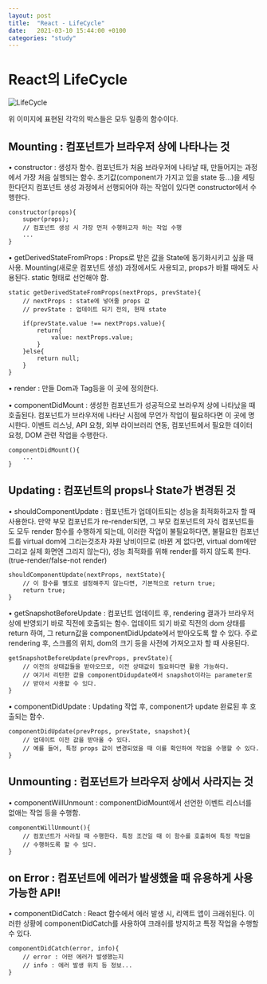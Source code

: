 ```yaml
---
layout: post
title:  "React - LifeCycle"
date:   2021-03-10 15:44:00 +0100
categories: "study"
---
```


# React의 LifeCycle



![LifeCycle](../../../../assets/images/lifeCycle.png)

위 이미지에 표현된 각각의 박스들은 모두 일종의 함수이다.


## Mounting : 컴포넌트가 브라우저 상에 나타나는 것

• constructor : 생성자 함수. 컴포넌트가 처음 브라우저에 나타날 때, 만들어지는 과정에서 
                가장 처음 실행되는 함수. 
                초기값(component가 가지고 있을 state 등...)을 세팅한다던지 컴포넌트 
                생성 과정에서 선행되어야 하는 작업이 있다면 constructor에서 수행한다.
```
constructor(props){
    super(props);
    // 컴포넌트 생성 시 가장 먼저 수행하고자 하는 작업 수행
    ...
}

```

• getDerivedStateFromProps : Props로 받은 값을 State에 동기화시키고 싶을 때 사용. 
                             Mounting(새로운 컴포넌트 생성) 과정에서도 사용되고, 
                             props가 바뀔 때에도 사용된다. static 형태로 선언해야 함.
```
static getDerivedStateFromProps(nextProps, prevState){
    // nextProps : state에 넣어줄 props 값
    // prevState : 업데이트 되기 전의, 현재 state

    if(prevState.value !== nextProps.value){
        return{
            value: nextProps.value;
        }
    }else{
        return null;
    }
}

```

• render : 만들 Dom과 Tag등을 이 곳에 정의한다.

• componentDidMount : 생성한 컴포넌트가 성공적으로 브라우저 상에 나타났을 때 호출된다.
                      컴포넌트가 브라우저에 나타난 시점에 무언가 작업이 필요하다면 이 곳에 명시한다. 
                      이벤트 리스닝, API 요청, 외부 라이브러리 연동,
                      컴포넌트에서 필요한 데이터 요청, DOM 관련 작업을 수행한다.
```
componentDidMount(){
    ...
}

```

## Updating : 컴포넌트의 props나 State가 변경된 것
• shouldComponentUpdate : 컴포넌트가 업데이트되는 성능을 최적화하고자 할 때 사용한다.
                          만약 부모 컴포넌트가 re-render되면, 그 부모 컴포넌트의 자식 컴포넌트들도 
                          모두 render 함수를 수행하게 되는데, 이러한 작업이 불필요하다면, 
                          불필요한 컴포넌트를 virtual dom에 그리는것조차 자원 낭비이므로
                          (바뀐 게 없다면, virtual dom에만 그리고 실제 화면엔 그리지 않는다),
                          성능 최적화를 위해 render를 하지 않도록 한다. 
                          (true-render/false-not render)
```
shouldComponentUpdate(nextProps, nextState){
    // 이 함수를 별도로 설정해주지 않는다면, 기본적으로 return true;
    return true;
}

```

• getSnapshotBeforeUpdate : 컴포넌트 업데이트 후, rendering 결과가 브라우저상에 반영되기 
                            바로 직전에 호출되는 함수.
                            업데이트 되기 바로 직전의 dom 상태를 return 하여, 그 return값을 
                            componentDidUpdate에서 받아오도록 할 수 있다.
                            주로 rendering 후, 스크롤의 위치, dom의 크기 등을 사전에 가져오고자 
                            할 때 사용된다.
```
getSnapshotBeforeUpdate(prevProps, prevState){
    // 이전의 상태값들을 받아오므로, 이전 상태값이 필요하다면 활용 가능하다.
    // 여기서 리턴한 값을 componentDidupdate에서 snapshot이라는 parameter로 
    // 받아서 사용할 수 있다.
}

```


• componentDidUpdate : Updating 작업 후, component가 update 완료된 후 호출되는 함수.
```
componentDidUpdate(prevProps, prevState, snapshot){
    // 업데이트 이전 값을 받아올 수 있다.
    // 예를 들어, 특정 props 값이 변경되었을 때 이를 확인하여 작업을 수행할 수 있다.
}

```

## Unmounting : 컴포넌트가 브라우저 상에서 사라지는 것
• componentWillUnmount : componentDidMount에서 선언한 이벤트 리스너를 없애는 작업 등을 수행함.
```
componentWillUnmount(){
    // 컴포넌트가 사라질 때 수행한다. 특정 조건일 때 이 함수를 호출하여 특정 작업을 
    // 수행하도록 할 수 있다.
}

```

## on Error : 컴포넌트에 에러가 발생했을 때 유용하게 사용 가능한 API!
• componentDidCatch : React 함수에서 에러 발생 시, 리액트 앱이 크래쉬된다. 이러한 상황에 
                      componentDidCatch를 사용하여 크래쉬를 방지하고 특정 작업을 수행할 수 있다.
```
componentDidCatch(error, info){
    // error : 어떤 에러가 발생했는지
    // info : 에러 발생 위치 등 정보...
}

```




